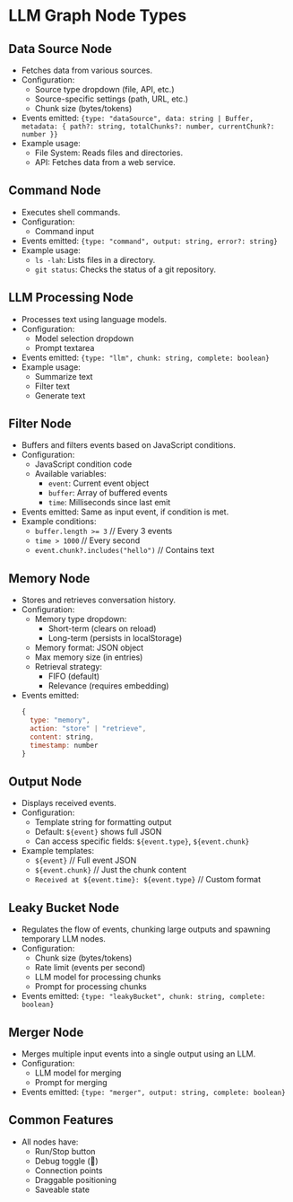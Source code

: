# LLM Graph Node Types

## Data Source Node
- Fetches data from various sources.
- Configuration:
  - Source type dropdown (file, API, etc.)
  - Source-specific settings (path, URL, etc.)
  - Chunk size (bytes/tokens)
- Events emitted: `{type: "dataSource", data: string | Buffer, metadata: { path?: string, totalChunks?: number, currentChunk?: number }}`
- Example usage:
  - File System: Reads files and directories.
  - API: Fetches data from a web service.

## Command Node
- Executes shell commands.
- Configuration:
  - Command input
- Events emitted: `{type: "command", output: string, error?: string}`
- Example usage:
  - `ls -lah`: Lists files in a directory.
  - `git status`: Checks the status of a git repository.

## LLM Processing Node
- Processes text using language models.
- Configuration:
  - Model selection dropdown
  - Prompt textarea
- Events emitted: `{type: "llm", chunk: string, complete: boolean}`
- Example usage:
  - Summarize text
  - Filter text
  - Generate text

## Filter Node
- Buffers and filters events based on JavaScript conditions.
- Configuration:
  - JavaScript condition code
  - Available variables:
    - `event`: Current event object
    - `buffer`: Array of buffered events
    - `time`: Milliseconds since last emit
- Events emitted: Same as input event, if condition is met.
- Example conditions:
  - `buffer.length >= 3` // Every 3 events
  - `time > 1000` // Every second
  - `event.chunk?.includes("hello")` // Contains text

## Memory Node
- Stores and retrieves conversation history.
- Configuration:
  - Memory type dropdown:
    - Short-term (clears on reload)
    - Long-term (persists in localStorage)
  - Memory format: JSON object
  - Max memory size (in entries)
  - Retrieval strategy:
    - FIFO (default)
    - Relevance (requires embedding)
- Events emitted:
  ```javascript
  {
    type: "memory",
    action: "store" | "retrieve",
    content: string,
    timestamp: number
  }
  ```

## Output Node
- Displays received events.
- Configuration:
  - Template string for formatting output
  - Default: `${event}` shows full JSON
  - Can access specific fields: `${event.type}`, `${event.chunk}`
- Example templates:
  - `${event}` // Full event JSON
  - `${event.chunk}` // Just the chunk content
  - `Received at ${event.time}: ${event.type}` // Custom format

## Leaky Bucket Node
- Regulates the flow of events, chunking large outputs and spawning temporary LLM nodes.
- Configuration:
  - Chunk size (bytes/tokens)
  - Rate limit (events per second)
  - LLM model for processing chunks
  - Prompt for processing chunks
- Events emitted: `{type: "leakyBucket", chunk: string, complete: boolean}`

## Merger Node
- Merges multiple input events into a single output using an LLM.
- Configuration:
  - LLM model for merging
  - Prompt for merging
- Events emitted: `{type: "merger", output: string, complete: boolean}`

## Common Features
- All nodes have:
  - Run/Stop button
  - Debug toggle (🐛)
  - Connection points
  - Draggable positioning
  - Saveable state